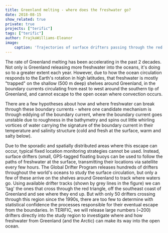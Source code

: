 ```yaml
---
title: Greenland melting - where does the freshwater go?
date: 2018-08-15
show_related: true
private: true
projects: ["terific"]
tags: ["terific"]
author: FrajkaWilliams-Eleanor
image:
    caption: 'Trajectories of surface drifters passing through the red triangle near 65N, 40W. Bathymetry is shaded.'
---
```


The rate of Greenland melting has been accelerating in the past 2 decades.  Not only is Greenland releasing more freshwater into the oceans, it's doing so to a greater extent each year.  However, due to how the ocean circulation responds to the Earth's rotation in high latitudes, that freshwater is mostly "trapped" on the shallow (500 m deep) shelves around Greenland, in the boundary currents circulating from east to west around the southern tip of Greenland, and cannot escape to the open ocean where convection occurs.

There are a few hypotheses about how and where freshwater can break through these boundary currents - where one candidate mechanism is through eddying of the boundary current, where the boundary current goes unstable due to roughness in the bathymetry and spins out little whirling vortices of water carrying the signature of the boundary current in their temperature and salinity structure (cold and fresh at the surface, warm and salty below).

Due to the sporadic and spatially distributed areas where this escape can occur, typical fixed location monitoring strategies cannot be used.  Instead, surface drifters (small, GPS-tagged floating buoys can be used to follow the paths of freshwater at the surface, transmitting their locations via satellite every few hours.  The Global Drifter Program releases hundreds of drifters throughout the world's oceans to study the surface circulation, but only a few of these arrive on the shelves around Greenland to track where waters go.  Using available drifter tracks (shown by grey lines in the figure) we can 'tag' the ones that cross through the red triangle, off the southeast coast of Greenland and see where they end up.  But with only 50 drifters crossing through this region since the 1990s, there are too few to determine with statistical confidence the processes responsible for their eventual escape from the boundaries.  In TERIFIC, we will release large numbers (~200) drifters directly into the study region to investigate where and how freshwater from Greenland (and the Arctic) can make its way into the open ocean.